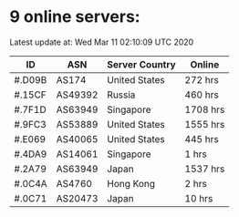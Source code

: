 # 9 online servers:

Latest update at: Wed Mar 11 02:10:09 UTC 2020

| ID | ASN | Server Country | Online |
| -- | --- | -------------- | ------ |
| #.D09B | AS174 | United States | 272 hrs |
| #.15CF | AS49392 | Russia | 460 hrs |
| #.7F1D | AS63949 | Singapore | 1708 hrs |
| #.9FC3 | AS53889 | United States | 1555 hrs |
| #.E069 | AS40065 | United States | 445 hrs |
| #.4DA9 | AS14061 | Singapore | 1 hrs |
| #.2A79 | AS63949 | Japan | 1537 hrs |
| #.0C4A | AS4760 | Hong Kong | 2 hrs |
| #.0C71 | AS20473 | Japan | 10 hrs |

